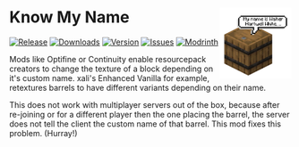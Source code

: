 [ISSUES]: https://github.com/PssbleTrngle/KnowMyName/issues
[DOWNLOAD]: https://www.curseforge.com/minecraft/mc-mods/know-my-name/files
[CURSEFORGE]: https://www.curseforge.com/minecraft/mc-mods/know-my-name
[MODRINTH]: https://modrinth.com/mod/know-my-name

# Know My Name <!-- modrinth_exclude.start --> <img src="https://raw.githubusercontent.com/PssbleTrngle/KnowMyName/1.19/src/main/resources/assets/knowmyname/icon.png" align="right" height="128" />

[![Release](https://img.shields.io/github/v/release/PssbleTrngle/KnowMyName?label=Version&sort=semver)][DOWNLOAD]
[![Downloads](https://cf.way2muchnoise.eu/full_629673_downloads.svg)][CURSEFORGE]
[![Version](https://cf.way2muchnoise.eu/versions/629673.svg)][DOWNLOAD]
[![Issues](https://img.shields.io/github/issues/PssbleTrngle/KnowMyName?label=Issues)][ISSUES]
[![Modrinth](https://img.shields.io/modrinth/dt/PswX9vWM?logo=modrinth&logoColor=green)][MODRINTH]
<!-- modrinth_exclude.end -->

Mods like Optifine or Continuity enable resourcepack creators to change the texture of a block depending on it's custom name. xali's Enhanced Vanilla for example, retextures barrels to have different variants depending on their name.

This does not work with multiplayer servers out of the box, because after re-joining or for a different player then the one placing the barrel, the server does not tell the client the custom name of that barrel. This mod fixes this problem. (Hurray!)
